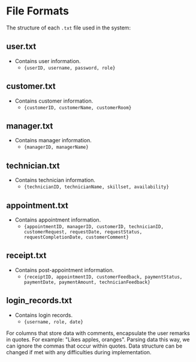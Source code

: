 # File Formats

The structure of each `.txt` file used in the system:

## user.txt
- Contains user information.
    - `{userID, username, password, role}`

## customer.txt
- Contains customer information.
    - `{customerID, customerName, customerRoom}`

## manager.txt
- Contains manager information.
    - `{managerID, managerName}`

## technician.txt
- Contains technician information.
    - `{technicianID, technicianName, skillset, availability}`

## appointment.txt
- Contains appointment information.
    - `{appointmentID, managerID, customerID, technicianID, customerRequest, requestDate, requestStatus, requestCompletionDate, customerComment}`

## receipt.txt
- Contains post-appointment information.
    - `{receiptID, appointmentID, customerFeedback, paymentStatus, paymentDate, paymentAmount, technicianFeedback}`

## login_records.txt
- Contains login records.
    - `{username, role, date}`

For columns that store data with comments, encapsulate the user remarks in quotes. For example: "Likes apples, oranges". Parsing data this way, we can ignore the commas that occur within quotes. Data structure can be changed if met with any difficulties during implementation.
